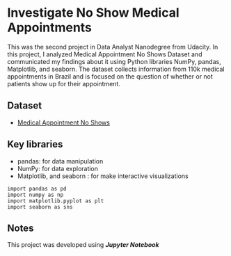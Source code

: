 # Investigate No Show Medical Appointments

This was the second project in Data Analyst Nanodegree from Udacity. In this project, I analyzed Medical Appointment No Shows Dataset and communicated my findings about it using Python libraries NumPy, pandas, Matplotlib, and seaborn. The dataset collects information from 110k medical appointments in Brazil and is focused on the question of whether or not patients show up for their appointment.


## Dataset 
- [Medical Appointment No Shows](https://github.com/RawanAlsaedi/Investigate-No-Show-Appointments/blob/main/noshowappointments-kagglev2-may-2016.csv)


## Key libraries
- pandas: for data manipulation
- NumPy: for data exploration
- Matplotlib, and seaborn : for make interactive visualizations

``` 
import pandas as pd
import numpy as np
import matplotlib.pyplot as plt
import seaborn as sns
```

## Notes
This project was developed using **_Jupyter_ _Notebook_**
